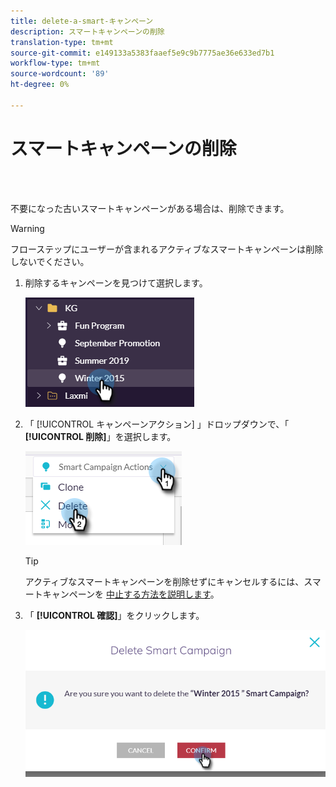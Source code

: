 ```yaml
---
title: delete-a-smart-キャンペーン
description: スマートキャンペーンの削除
translation-type: tm+mt
source-git-commit: e149133a5383faaef5e9c9b7775ae36e633ed7b1
workflow-type: tm+mt
source-wordcount: '89'
ht-degree: 0%

---
```



# スマートキャンペーンの削除

<br> 

不要になった古いスマートキャンペーンがある場合は、削除できます。

>[!WARNING]
>
>フローステップにユーザーが含まれるアクティブなスマートキャンペーンは削除しないでください。

1. 削除するキャンペーンを見つけて選択します。

   ![イメージ1](/help/sky/assets/smart-campaigns/delete-a-smart-campaign/delete-a-smart-campaign-1.png)

1. 「 [!UICONTROL キャンペーンアクション] 」ドロップダウンで、「 **[!UICONTROL 削除]**」を選択します。

   ![イメージ2](/help/sky/assets/smart-campaigns/delete-a-smart-campaign/delete-a-smart-campaign-2.png)

   >[!TIP]
   >
   >アクティブなスマートキャンペーンを削除せずにキャンセルするには、スマートキャンペーンを [中止する方法を説明します](https://docs.marketo.com/display/DOCS/Abort+a+Smart+Campaign)。

1. 「 **[!UICONTROL 確認]**」をクリックします。

   ![イメージ3](/help/sky/assets/smart-campaigns/delete-a-smart-campaign/delete-a-smart-campaign-3.png)
